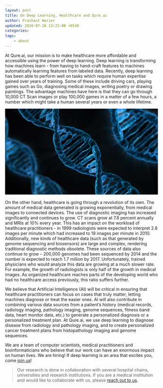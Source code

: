 ```yaml
---
layout: post
title: On Deep Learning, Healthcare and Qure.ai
author: Prashant Warier
updated: 2016-07-26 13:22:00 +0530
categories:
tags:
    - about
---
```


At Qure.ai, our mission is to make healthcare more affordable and accessible using the power of deep learning. Deep learning is transforming how machines learn - from having to hand-craft features to machines automatically learning features from labeled data. Recently, deep learning has been able to perform well on tasks which require human expertise gained over years of training. Some of these include driving cars, playing games such as Go, diagnosing medical images, writing poetry or drawing paintings. The advantage machines have here is that they can go through 10,000 CT Scan images or play 100,000 games in a matter of a few hours, a number which might take a human several years or even a whole lifetime.

<p align="center">
    <img src="/assets/images/on_qure/qure_genomics.jpg" alt="Qure Genomics"/>
</p>

On the other hand, healthcare is going through a revolution of its own. The amount of medical data generated is growing exponentially, from medical images to connected devices. The use of diagnostic imaging has increased significantly and continues to grow. CT scans grow at  7.8 percent annually and  MRIs at 10% every year.  This has an impact on the workload of healthcare practitioners - in 1999 radiologists were expected to interpret 2.8 images per minute which had increased to 19 images per minute in 2010. Additionally, new kinds of healthcare data (such as that generated by genome sequencing and biosensors) are large and complex, rendering traditional diagnostic methods obsolete. These sources of data also continue to grow – 200,000 genomes had been sequenced by 2014 and the number is expected to reach 1.7 million by 2017. Unfortunately, trained physicians who would analyze this data are growing at a much slower rate. For example, the growth of radiologists is only half of the growth in medical images. As organized healthcare reaches parts of the developing world who had no healthcare access previously, this ratio suffers further.

We believe that Artificial Intelligence (AI) will be critical in ensuring that healthcare practitioners can focus on cases that truly matter, letting machines diagnose or treat the easier ones. AI will also contribute in combining various data sources from a patient’s history (medical records, radiology imaging, pathology imaging, genome sequences, fitness band data, heart monitor data, etc.) to generate a personalized diagnosis or a personalized treatment plan. At Qure.ai, we use deep learning to diagnose disease from radiology and pathology imaging, and to create personalized cancer treatment plans from histopathology imaging and genome sequences.

We are a team of computer scientists, medical practitioners and bioinformaticians who believe that our work can have an enormous impact on human lives. We are hiring! If deep learning is an area that excites you, come [join us](mailto:prashant.warier@fractalanalytics.com)!

>Our research is done in collaboration with several hospital chains, universities and research institutions. If you are a medical institution and would like to collaborate with us, please [reach out to us](mailto:prashant.warier@fractalanalytics.com).

